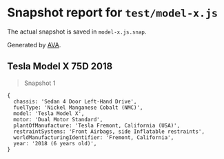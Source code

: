 # Snapshot report for `test/model-x.js`

The actual snapshot is saved in `model-x.js.snap`.

Generated by [AVA](https://avajs.dev).

## Tesla Model X 75D 2018

> Snapshot 1

    {
      chassis: 'Sedan 4 Door Left-Hand Drive',
      fuelType: 'Nickel Manganese Cobalt (NMC)',
      model: 'Tesla Model X',
      motor: 'Dual Motor Standard',
      plantOfManufacture: 'Tesla Fremont, California (USA)',
      restraintSystems: 'Front Airbags, side Inflatable restraints',
      worldManufacturingIdentifier: 'Fremont, California',
      year: '2018 (6 years old)',
    }
